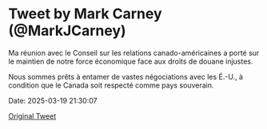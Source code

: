 # Tweet by Mark Carney (@MarkJCarney)

Ma réunion avec le Conseil sur les relations canado-américaines a porté sur le maintien de notre force économique face aux droits de douane injustes.

Nous sommes prêts à entamer de vastes négociations avec les É.-U., à condition que le Canada soit respecté comme pays souverain.

Date: 2025-03-19 21:30:07

[Original Tweet](https://x.com/MarkJCarney/status/1902472678323450106)
